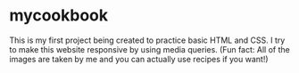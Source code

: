 # mycookbook

This is my first project being created to practice basic HTML and CSS. I try to make this website responsive by using media queries. (Fun fact: All of the images are taken by me and you can actually use recipes if you want!)